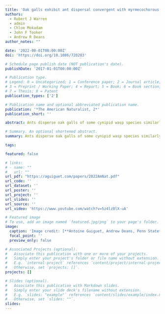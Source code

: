 ```yaml
---
title: 'Oak galls exhibit ant dispersal convergent with myrmecochorous seeds'
authors:
  - Robert J Warren
  - admin
  - Chloe Mokadam
  - John F Tooker
  - Andrew R Deans
author_notes: ""

date: '2022-08-01T00:00:00Z'
doi: 'https://doi.org/10.1086/720283'

# Schedule page publish date (NOT publication's date).
publishDate: '2017-01-01T00:00:00Z'

# Publication type.
# Legend: 0 = Uncategorized; 1 = Conference paper; 2 = Journal article;
# 3 = Preprint / Working Paper; 4 = Report; 5 = Book; 6 = Book section;
# 7 = Thesis; 8 = Patent
publication_types: ['2']

# Publication name and optional abbreviated publication name.
publication: '*The American Naturalist, 2*'
publication_short: ''

abstract: Ants disperse oak galls of some cynipid wasp species similarly to how they disperse seeds with elaiosomes. We conducted choice assays in field and laboratory settings with ant-dispersed seeds and wasp-induced galls found in ant nests and found that seed-dispersing ants retrieve these galls as they do myrmecochorous seeds. We also conducted manipulative experiments in which we removed the putative ant-attracting appendages (“kapéllos”) from galls and found that ants are specifically attracted to kapéllos. Finally, we compared the chemical composition and histology of ant-attracting appendages on seeds and galls and found that they both have similar fatty acid compositions as well as morphology. We also observed seed-dispersing ants retrieving oak galls to their nests and rodents and birds consuming oak galls that were not retrieved by ants. These results suggest convergence in ant-mediated dispersal between myrmecochorous seeds and oak galls. Based on our observations, a protective advantage for galls retrieved to ant nests seems a more likely benefit than dispersal distance, as has also been suggested for myrmecochorous seeds. These results require reconsideration of established ant-plant research assumptions, as ant-mediated seed and gall dispersal appear strongly convergent and galls may be far more abundant in eastern North American deciduous forests than myrmecochorous seeds.

# Summary. An optional shortened abstract.
summary: Ants disperse oak galls of some cynipid wasp species similarly to how they disperse seeds with elaiosomes.

tags:

featured: false

# links:
# - name: ""
#   url: ""
url_pdf: "https://aguiguet.com/papers/2022AmNat.pdf"
url_code: ''
url_dataset: ''
url_poster: ''
url_project: ''
url_slides: ''
url_source: ''
url_video: 'https://www.youtube.com/watch?v=5z4lz8lX-uA'

# Featured image
# To use, add an image named `featured.jpg/png` to your page's folder.
image:
  caption: 'Image credit: [**Antoine Guiguet, Andrew Deans, Penn State**]'
  focal_point: ''
  preview_only: false

# Associated Projects (optional).
#   Associate this publication with one or more of your projects.
#   Simply enter your project's folder or file name without extension.
#   E.g. `internal-project` references `content/project/internal-project/index.md`.
#   Otherwise, set `projects: []`.
projects: []

# Slides (optional).
#   Associate this publication with Markdown slides.
#   Simply enter your slide deck's filename without extension.
#   E.g. `slides: "example"` references `content/slides/example/index.md`.
#   Otherwise, set `slides: ""`.
slides:
---
```

